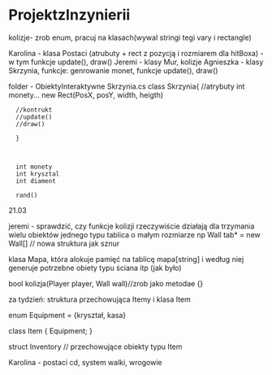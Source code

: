 # ProjektzInzynierii
kolizje- zrob enum, pracuj na klasach(wywal stringi tegi vary i rectangle)

Karolina - klasa Postaci (atrubuty + rect z pozycją i rozmiarem dla hitBoxa) - w tym funkcje update(), draw()
Jeremi - klasy Mur, kolizje
Agnieszka - klasy Skrzynia, funkcje: genrowanie monet, funkcje update(), draw()


folder - ObiektyInteraktywne
  Skrzynia.cs
    class Skrzynia{
      //atrybuty
      int monety...
      new Rect(PosX, posY, width, heigth)
      
      //kontrukt
      //update()
      //draw()
      
      }
      
      
      
      int monety
      int krysztal
      int diament
      
      rand()





21.03

jeremi - sprawdzić, czy funkcje kolizji rzeczywiście działają
  dla trzymania wielu obiektów jednego typu tablica o małym rozmiarze
  np Wall tab* = new Wall[] // nowa struktura jak sznur
  
  klasa Mapa, która alokuje pamięć na tablicę mapa[string] i według niej generuje potrzebne obiety typu ściana itp (jak było)
  
bool kolizja(Player player, Wall wall)//zrob jako metodae
{}

za tydzień:
struktura przechowująca Itemy i klasa Item


enum Equipment = {kryształ, kasa}

class Item
{
  Equipment;
}

struct Inventory // przechowujące obiekty typu Item



Karolina - postaci cd, system walki, wrogowie











